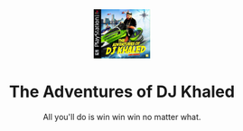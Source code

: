 <div align="center">
  <img alt="Logo" src="https://raw.githubusercontent.com/Chrysippean/The-Adventures-of-DJ-Khaled/master/images/gamecover.jpg" width="100" />
</div>

<h1 align="center">
  The Adventures of DJ Khaled
</h1>


<p align="center">All you'll do is win win win no matter what.</p>
